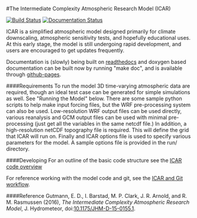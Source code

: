 #The Intermediate Complexity Atmospheric Research Model (ICAR)

[![Build Status](https://travis-ci.org/NCAR/icar.svg)](https://travis-ci.org/NCAR/icar)
[![Documentation Status](https://readthedocs.org/projects/icar/badge/)](http://icar.readthedocs.org/en/develop/)

ICAR is a simplified atmospheric model designed primarily for climate downscaling, atmospheric sensitivity tests, and hopefully educational uses. At this early stage, the model is still undergoing rapid development, and users are encouraged to get updates frequently. 

Documentation is (slowly) being built on [readthedocs](http://icar.readthedocs.org/en/develop/) and doxygen based documentation can be built now by running "make doc", and is available through [github-pages](http://NCAR.github.io/icar). 

####Requirements
To run the model 3D time-varying atmospheric data are required, though an ideal test case can be generated for simple simulations as well.  See "Running the Model" below. There are some sample python scripts to help make input forcing files, but the WRF pre-processing system can also be used.  Low-resolution WRF output files can be used directly, various reanalysis and GCM output files can be used with minimal pre-processing (just get all the variables in the same netcdf file.)  In addition, a high-resolution netCDF topography file is required.  This will define the grid that ICAR will run on.  Finally and ICAR options file is used to specify various parameters for the model.  A sample options file is provided in the run/ directory. 

####Developing
For an outline of the basic code structure see the [ICAR code overview](docs/icar_code_overview.md)

For reference working with the model code and git, see the [ICAR and Git workflow](docs/howto/icar_and_git_howto.md). 

####Reference
Gutmann, E. D., I. Barstad, M. P. Clark, J. R. Arnold, and R. M. Rasmussen (2016), *The Intermediate Complexity Atmospheric Research Model*, J. Hydrometeor, doi:[10.1175/JHM-D-15-0155.1](http://dx.doi.org/10.1175/JHM-D-15-0155.1).

